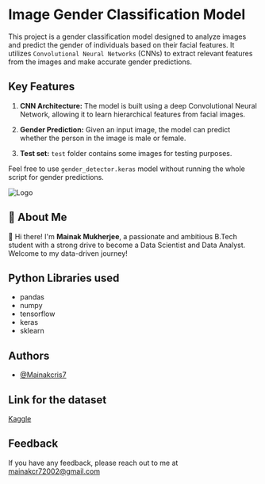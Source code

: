 
# Image Gender Classification Model

This project is a gender classification model designed to analyze images and predict the gender of individuals based on their facial features. It utilizes `Convolutional Neural Networks` (CNNs) to extract relevant features from the images and make accurate gender predictions.

## Key Features
1. **CNN Architecture:** The model is built using a deep Convolutional Neural Network, allowing it to learn hierarchical features from facial images.

2. **Gender Prediction:** Given an input image, the model can predict whether the person in the image is male or female.

3. **Test set:** `test` folder contains some images for testing purposes.

Feel free to use `gender_detector.keras` model without running the whole script for gender predictions.













![Logo](https://cdn-icons-png.flaticon.com/512/5003/5003847.png)


## 🚀 About Me
👋 Hi there! I'm **Mainak Mukherjee**, a passionate and ambitious B.Tech student with a strong drive to become a Data Scientist and Data Analyst. Welcome to my data-driven journey!



## Python Libraries used

- pandas
- numpy
- tensorflow
- keras
- sklearn


## Authors

- [@Mainakcris7](https://github.com/Mainakcris7)


## Link for the dataset

[Kaggle](https://www.kaggle.com/datasets/cashutosh/gender-classification-dataset)

## Feedback

If you have any feedback, please reach out to me at mainakcr72002@gmail.com

